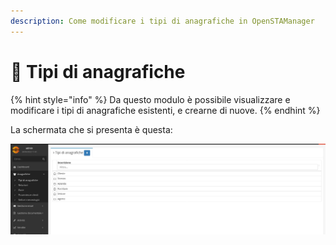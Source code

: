 ```yaml
---
description: Come modificare i tipi di anagrafiche in OpenSTAManager
---
```


# 🦠 Tipi di anagrafiche

{% hint style="info" %}
Da questo modulo è possibile visualizzare e modificare i tipi di anagrafiche esistenti, e crearne di nuove.
{% endhint %}

La schermata che si presenta è questa:

![](<../../../.gitbook/assets/image (64) (1) (1) (1) (1) (1) (1) (1) (1) (1) (1).png>)
